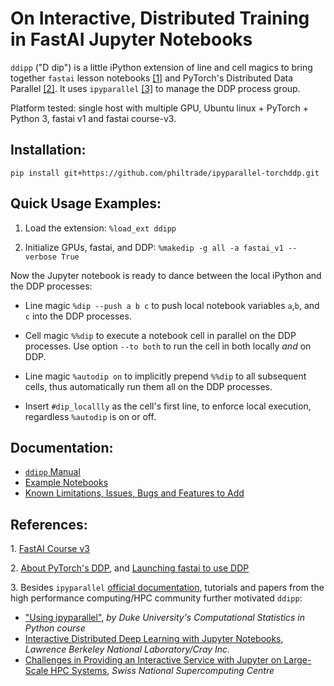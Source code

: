 # On Interactive, Distributed Training in FastAI Jupyter Notebooks

`ddipp` ("D dip") is a little iPython extension of line and cell magics to bring together `fastai` lesson notebooks [[1]](#course_v3) and PyTorch's Distributed Data Parallel [[2]](#pytorchddp).  It uses `ipyparallel` [[3]](#ipp) to manage the DDP process group. 

Platform tested: single host with multiple GPU, Ubuntu linux + PyTorch + Python 3, fastai v1 and fastai course-v3.


## Installation:

`pip install git+https://github.com/philtrade/ipyparallel-torchddp.git`

## Quick Usage Examples:

1. Load the extension: `%load_ext ddipp`

2. Initialize GPUs, fastai, and DDP:  `%makedip -g all -a fastai_v1 --verbose True`

Now the Jupyter notebook is ready to dance between the local iPython and the DDP processes:

* Line magic `%dip --push a b c` to push local notebook variables `a`,`b`, and `c` into the DDP processes.

* Cell magic `%%dip` to execute a notebook cell in parallel on the DDP processes.  Use option `--to both` to run the cell in both locally *and* on DDP.

* Line magic `%autodip on` to implicitly prepend `%%dip` to all subsequent cells, thus automatically run them all on the DDP processes. 

* Insert `#dip_locallly` as the cell's first line, to enforce local execution, regardless `%autodip` is on or off.

## Documentation:
* [`ddipp` Manual](Manual.md)
* [Example Notebooks](nbs/)
* [Known Limitations, Issues, Bugs and Features to Add](Issues.md)

## References:

1.<a name="course_v3"></a> [FastAI Course v3](https://course.fast.ai/)

2.<a name="pytorchddp"></a> [About PyTorch's DDP](https://pytorch.org/tutorials/intermediate/ddp_tutorial.html), and [Launching fastai to use DDP](https://docs.fast.ai/distributed.html)


3.<a name="ipp"></a> Besides `ipyparallel` [official documentation](https://ipyparallel.readthedocs.io/en/latest/intro.html), tutorials and papers from the high performance computing/HPC community further motivated `ddipp`:
  - ["Using ipyparallel"](http://people.duke.edu/~ccc14/sta-663-2016/19C_IPyParallel.html), *by Duke University's Computational Statistics in Python course*
  - [Interactive Distributed Deep Learning with Jupyter Notebooks](https://sc18.supercomputing.org/proceedings/tech_poster/poster_files/post206s2-file3.pdf), *Lawrence Berkeley National Laboratory/Cray Inc.*
  - [Challenges in Providing an Interactive Service with Jupyter on
Large-Scale HPC Systems](https://cug.org/proceedings/cug2019_proceedings/includes/files/pres104s1.pdf), *Swiss National Supercomputing Centre*


